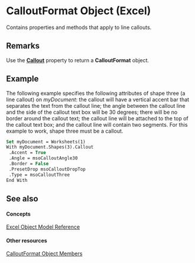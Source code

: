 
# CalloutFormat Object (Excel)

Contains properties and methods that apply to line callouts.


## Remarks

Use the  **[Callout](80c67ea9-7e55-9841-bbed-302cbd669ce5.md)** property to return a **CalloutFormat** object.


## Example

 The following example specifies the following attributes of shape three (a line callout) on _myDocument_: the callout will have a vertical accent bar that separates the text from the callout line; the angle between the callout line and the side of the callout text box will be 30 degrees; there will be no border around the callout text; the callout line will be attached to the top of the callout text box; and the callout line will contain two segments. For this example to work, shape three must be a callout.


```vb
Set myDocument = Worksheets(1) 
With myDocument.Shapes(3).Callout 
 .Accent = True 
 .Angle = msoCalloutAngle30 
 .Border = False 
 .PresetDrop msoCalloutDropTop 
 .Type = msoCalloutThree 
End With
```


## See also


#### Concepts


 [Excel Object Model Reference](11ea8598-8a20-92d5-f98b-0da04263bf2c.md)
#### Other resources


 [CalloutFormat Object Members](29203369-3128-3336-6e78-d1853c4619a6.md)
